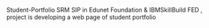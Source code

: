 Student-Portfolio
SRM SIP in Edunet Foundation &amp; IBMSkillBuild FED , project is developing a web page of student portfolio
